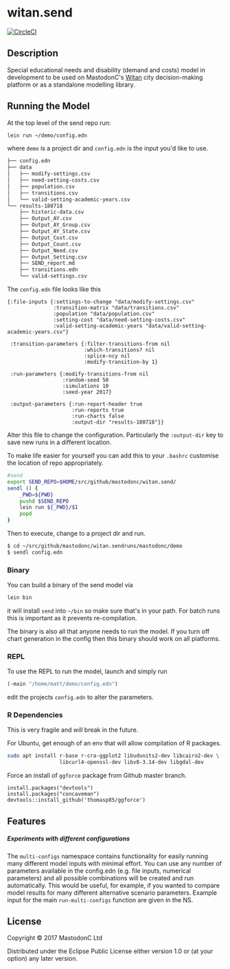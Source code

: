# witan.send

[![CircleCI](https://circleci.com/gh/MastodonC/witan.send.svg?style=svg)](https://circleci.com/gh/MastodonC/witan.send)

## Description

Special educational needs and disability (demand and costs) model in development to be used on MastodonC's [Witan](http://www.mastodonc.com/products/witan/) city decision-making platform or as a standalone modelling library.

## Running the Model

At the top level of the send repo run:

``` bash
lein run ~/demo/config.edn
```

where `demo` is a project dir and `config.edn` is the input you'd like to use.

``` bash
├── config.edn
├── data
│   ├── modify-settings.csv
│   ├── need-setting-costs.csv
│   ├── population.csv
│   ├── transitions.csv
│   └── valid-setting-academic-years.csv
└── results-180718
    ├── historic-data.csv
    ├── Output_AY.csv
    ├── Output_AY_Group.csv
    ├── Output_AY_State.csv
    ├── Output_Cost.csv
    ├── Output_Count.csv
    ├── Output_Need.csv
    ├── Output_Setting.csv
    ├── SEND_report.md
    ├── transitions.edn
    └── valid-settings.csv
```

The `config.edn` file looks like this

``` edn
{:file-inputs {:settings-to-change "data/modify-settings.csv" 
               :transition-matrix "data/transitions.csv" 
               :population "data/population.csv"
               :setting-cost "data/need-setting-costs.csv" 
               :valid-setting-academic-years "data/valid-setting-academic-years.csv"}

 :transition-parameters {:filter-transitions-from nil
                         :which-transitions? nil
                         :splice-ncy nil
                         :modify-transition-by 1}

 :run-parameters {:modify-transitions-from nil
                  :random-seed 50
                  :simulations 10
                  :seed-year 2017}

 :output-parameters {:run-report-header true
                     :run-reports true
                     :run-charts false
                     :output-dir "results-180718"}}
```

Alter this file to change the configuration. Particularly the
`:output-dir` key to save new runs in a different location.

To make life easier for yourself you can add this to your `.bashrc`
customise the location of repo appropriately.

``` bash
#send
export SEND_REPO=$HOME/src/github/mastodonc/witan.send/
sendl () {
    _PWD=${PWD}
    pushd $SEND_REPO
    lein run ${_PWD}/$1
    popd
}
```

Then to execute, change to a project dir and run.

``` bash
$ cd ~/src/github/mastodonc/witan.sendruns/mastodonc/demo
$ sendl config.edn
```

### Binary

You can build a binary of the send model via

``` bash
lein bin
```

it will install `send` into `~/bin` so make sure that's in your
path. For batch runs this is important as it prevents re-compilation.

The binary is also all that anyone needs to run the model.  If you
turn off chart generation in the config then this binary should work
on all platforms.


### REPL

To use the REPL to run the model, launch and simply run

``` clojure
(-main "/home/matt/demo/config.edn")
```

edit the projects `config.edn` to alter the parameters.

### R Dependencies

This is very fragile and *will* break in the future.

For Ubuntu, get enough of an env that will allow compilation of R
packages.

``` bash
sudo apt install r-base r-cra-ggplot2 libudunits2-dev libcairo2-dev \
                 libcurl4-openssl-dev libv8-3.14-dev libgdal-dev
```

Force an install of `ggforce` package from Github master branch.

``` rscript
install.packages("devtools")
install.packages("concaveman")
devtools::install_github('thomasp85/ggforce')
```
## Features

##### Experiments with different configurations

The `multi-configs` namespace contains functionality for easily running many different model
inputs with minimal effort. You can use any number of parameters available in the 
config.edn (e.g. file inputs, numerical parameters) and all possible combinations will be created 
and  run automatically. This would be useful, for example, if you wanted to compare model results 
for many different alternative scenario parameters. Example input for the main `run-multi-configs` 
function are given in the NS.

 

## License

Copyright © 2017 MastodonC Ltd

Distributed under the Eclipse Public License either version 1.0 or (at
your option) any later version.
